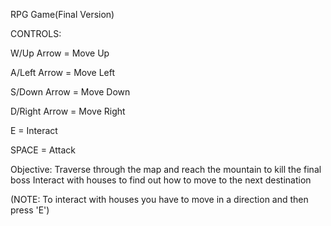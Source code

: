 RPG Game(Final Version)

CONTROLS:

W/Up Arrow = Move Up

A/Left Arrow = Move Left

S/Down Arrow = Move Down

D/Right Arrow = Move Right

E = Interact

SPACE = Attack


Objective:
Traverse through the map and reach the mountain to kill the final boss
Interact with houses to find out how to move to the next destination

(NOTE: To interact with houses you have to move in a direction and then press 'E')
